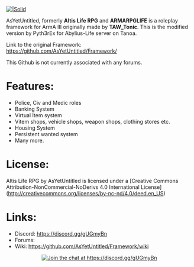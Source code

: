 [![|Solid](http://i.imgur.com/pL3heId.png)](https://github.com/AsYetUntitled/Framework/)

AsYetUntitled, formerly <b>Altis Life RPG</b> and <b>ARMARPGLIFE</b> is a roleplay framework for ArmA III originally made by <b>TAW_Tonic</b>. This is the modified version by Pyth3rEx for Abylius-Life server on Tanoa.

Link to the original Framework: https://github.com/AsYetUntitled/Framework/

This Github is not currently associated with any forums.

# Features:

  - Police, Civ and Medic roles
  - Banking System
  - Virtual Item system
  - Vitem shops, vehicle shops, weapon shops, clothing stores etc.
  - Housing System
  - Persistent wanted system
  - Many more.

# License:
Altis Life RPG by AsYetUntitled is licensed under a [Creative Commons Attribution-NonCommercial-NoDerivs 4.0 International License] (http://creativecommons.org/licenses/by-nc-nd/4.0/deed.en_US)

# Links:
  - Discord: https://discord.gg/gUGmyBn
  - Forums: <none>
  - Wiki: https://github.com/AsYetUntitled/Framework/wiki

<p align="center">
    <a href="https://discord.gg/gUGmyBn">
        <img src="https://img.shields.io/badge/Discord-Join%20chat%20→-738bd7.svg" alt="Join the chat at https://discord.gg/gUGmyBn">
    </a>
</p>
